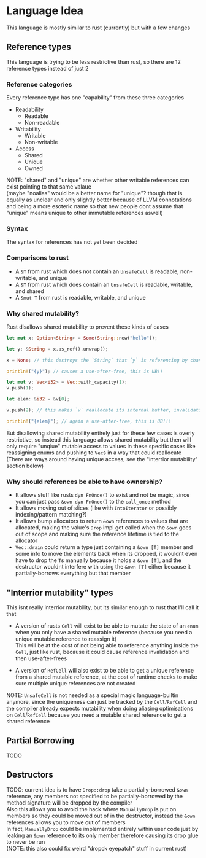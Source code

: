 # Language Idea

This language is mostly similar to rust (currently) but with a few changes

## Reference types

This language is trying to be less restrictive than rust, so there are 12 reference types instead of just 2

### Reference categories

Every reference type has one "capability" from these three categories

- Readability
  - Readable
  - Non-readable
- Writability
  - Writable
  - Non-writable
- Access
  - Shared
  - Unique
  - Owned

NOTE: "shared" and "unique" are whether other writable references can exist pointing to that same valaue
<br>
(maybe "noalias" would be a better name for "unique"? though that is equally as unclear and only slightly better because of LLVM connotations and being a more esoteric name so that new people dont assume that "unique" means unique to other immutable references aswell)

### Syntax

The syntax for references has not yet been decided

### Comparisons to rust

- A `&T` from rust which does not contain an `UnsafeCell` is readable, non-writable, and unique
- A `&T` from rust which does contain an `UnsafeCell` is readable, writable, and shared
- A `&mut T` from rust is readable, writable, and unique

### Why shared mutability?

Rust disallows shared mutability to prevent these kinds of cases

```rs
let mut x: Option<String> = Some(String::new("hello"));

let y: &String = x.as_ref().unwrap();

x = None; // this destroys the `String` that `y` is referencing by changing the variant

println!("{y}"); // causes a use-after-free, this is UB!!
```

```rs
let mut v: Vec<i32> = Vec::with_capacity(1);
v.push(1);

let elem: &i32 = &v[0];

v.push(2); // this makes `v` reallocate its internal buffer, invalidating `elem`

println!("{elem}"); // again a use-after-free, this is UB!!!
```

But disallowing shared mutability entirely just for these few cases is overly restrictive, so instead this language allows shared mutability but then will only require "unqiue" mutable access to values in these specific cases like reassigning enums and pushing to `Vec`s in a way that could reallocate
<br>
(There are ways around having unique access, see the "interrior mutability" section below)

### Why should references be able to have ownership?

- It allows stuff like rusts `dyn FnOnce()` to exist and not be magic, since you can just pass `&own dyn FnOnce()` to the `call_once` method
- It allows moving out of slices (like with `IntoIterator` or possibly indexing/pattern matching?)
- It allows bump allocators to return `&own` references to values that are allocated, making the value's `Drop` impl get called when the `&own` goes out of scope and making sure the reference lifetime is tied to the allocator
- `Vec::drain` could return a type just containing a `&own [T]` member and some info to move the elements back when its dropped, it wouldnt even have to drop the `T`s manually because it holds a `&own [T]`, and the destructor wouldnt interfere with using the `&own [T]` either because it partially-borrows everything but that member

## "Interrior mutability" types

This isnt really interrior mutability, but its similar enough to rust that I'll call it that

- A version of rusts `Cell` will exist to be able to mutate the state of an `enum` when you only have a shared mutable reference (because you need a unique mutable reference to reassign it)
  <br>
  This will be at the cost of not being able to reference anything inside the `Cell`, just like rust, because it could cause reference invalidation and then use-after-frees

- A version of `RefCell` will also exist to be able to get a unique reference from a shared mutable reference, at the cost of runtime checks to make sure multiple unique references are not created

NOTE: `UnsafeCell` is not needed as a special magic language-builtin anymore, since the uniqueness can just be tracked by the `Cell`/`RefCell` and the compiler already expects mutability when doing aliasing optimisations on `Cell`/`RefCell` because you need a mutable shared reference to get a shared reference

## Partial Borrowing

TODO

## Destructors

TODO: current idea is to have `Drop::drop` take a partially-borrowed `&own` reference, any members not specified to be partially-borrowed by the method signature will be dropped by the compiler
<br>
Also this allows you to avoid the hack where `ManuallyDrop` is put on members so they could be moved out of in the destructor, instead the `&own` references allows you to move out of members
<br>
In fact, `ManuallyDrop` could be implemented entirely within user code just by leaking an `&own` reference to its only member therefore causing its drop glue to never be run
<br>
(NOTE: this also could fix weird "dropck eyepatch" stuff in current rust)
